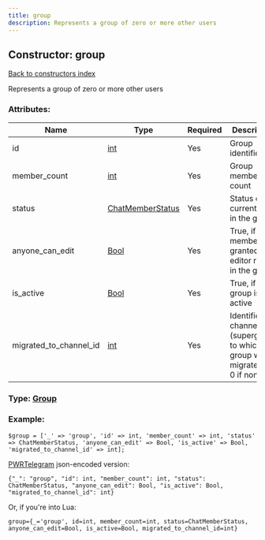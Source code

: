 ```yaml
---
title: group
description: Represents a group of zero or more other users
---
```

## Constructor: group  
[Back to constructors index](index.md)



Represents a group of zero or more other users

### Attributes:

| Name     |    Type       | Required | Description |
|----------|---------------|----------|-------------|
|id|[int](../types/int.md) | Yes|Group identifier|
|member\_count|[int](../types/int.md) | Yes|Group member count|
|status|[ChatMemberStatus](../types/ChatMemberStatus.md) | Yes|Status of the current user in the group|
|anyone\_can\_edit|[Bool](../types/Bool.md) | Yes|True, if all members granted editor rights in the group|
|is\_active|[Bool](../types/Bool.md) | Yes|True, if group is active|
|migrated\_to\_channel\_id|[int](../types/int.md) | Yes|Identifier of channel (supergroup) to which this group was migrated or 0 if none|



### Type: [Group](../types/Group.md)


### Example:

```
$group = ['_' => 'group', 'id' => int, 'member_count' => int, 'status' => ChatMemberStatus, 'anyone_can_edit' => Bool, 'is_active' => Bool, 'migrated_to_channel_id' => int];
```  

[PWRTelegram](https://pwrtelegram.xyz) json-encoded version:

```
{"_": "group", "id": int, "member_count": int, "status": ChatMemberStatus, "anyone_can_edit": Bool, "is_active": Bool, "migrated_to_channel_id": int}
```


Or, if you're into Lua:  


```
group={_='group', id=int, member_count=int, status=ChatMemberStatus, anyone_can_edit=Bool, is_active=Bool, migrated_to_channel_id=int}

```


